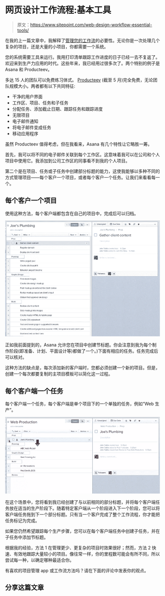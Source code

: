# 网页设计工作流程:基本工具

> 原文：<https://www.sitepoint.com/web-design-workflow-essential-tools/>

在我的上一篇文章中，我解释了[管理您的工作流](https://www.sitepoint.com/web-design-workflow-made-easy/ "Web Design Workflow Made Easy")的必要性。无论你是一次处理几个复杂的项目，还是大量的小项目，你都需要一个系统。

您的系统需要工具来运行。我用打印清单跟踪工作进度的日子已经一去不复返了。欢迎来到生产力应用的时代。这些年来，我已经用过很多次了。两个特别的例子是 Asana 和 Producteev。

多达 15 人的团队可以免费练习体式。 [Producteev](http://www.producteev.com/ "Producteev | Task Management for Teams") (截至 5 月)完全免费，无论团队规模大小。两者都有以下共同特征:

*   干净的用户界面
*   工作区、项目、任务和子任务
*   分配任务、添加截止日期、跟踪任务和跟踪进度
*   无限项目
*   电子邮件通知
*   将电子邮件变成任务
*   移动应用程序

虽然 Producteev 值得考虑，但在我看来，Asana 有几个特性让它略胜一筹。

首先，我可以将不同的电子邮件关联到每个工作区。这意味着我可以在公司和个人项目中使用它。我添加到公司工作区的同事看不到我的个人项目。

第二个是在项目、任务或子任务中创建部分标题的能力，这使我能够以多种不同的方式管理项目——每个客户一个项目，或者每个客户一个任务。让我们来看看每一个。

## 每个客户一个项目

使用这种方法，每个客户端都包含在自己的项目中，完成后可以归档。

![one project per client](img/88be759fd00f36715e3c75142654b4b3.png)

正如我前面提到的，Asana 允许您在项目中创建节标题。你会注意到我为每个制作阶段(即准备、计划、平面设计等)都做了一个。)下面有相应的任务。任务完成后可以核对。

这种方法的缺点是，每次添加新的客户端时，您都必须创建一个新的项目。但是，创建一个每次都要复制的主项目模板可以简化这一过程。

## 每个客户端一个任务

每个客户端一个任务，每个客户端是单个项目下的一个单独的任务，例如“Web 生产”。

![one task per client](img/293bcfdcadcd4d3d3e93a0d309f59523.png)

在这个场景中，您将看到我已经创建了与以前相同的部分标题，并将每个客户端任务放在适当的生产阶段下。随着特定客户端从一个阶段进入下一个阶段，您可以将客户端任务拖到下一个部分标题。只有当一个客户完成了整个工作流程，你才能把任务标记为完成。

如果您仍然希望跟踪每个生产步骤，您可以在每个客户端任务中创建子任务，并在子任务中添加节标题。

根据我的经验，方法 1 在管理更少、更复杂的项目时效果很好；然而，方法 2 快速、有效地跟踪大量较小的项目。像往常一样，你的里程数可能会有所不同，所以尝试每一种，以确定哪种最适合你。

有喜欢的项目管理 app 或工作流方法吗？请在下面的评论中发表你的观点。

## 分享这篇文章